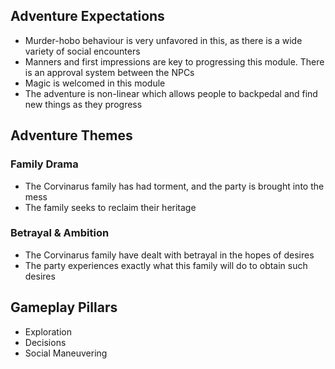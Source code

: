 ## Adventure Expectations
- Murder-hobo behaviour is very unfavored in this, as there is a wide variety of social encounters
- Manners and first impressions are key to progressing this module. There is an approval system between the NPCs
- Magic is welcomed in this module
- The adventure is non-linear which allows people to backpedal and find new things as they progress
## Adventure Themes
### Family Drama
- The Corvinarus family has had torment, and the party is brought into the mess
- The family seeks to reclaim their heritage
### Betrayal & Ambition
- The Corvinarus family have dealt with betrayal in the hopes of desires
- The party experiences exactly what this family will do to obtain such desires
## Gameplay Pillars
- Exploration
- Decisions
- Social Maneuvering